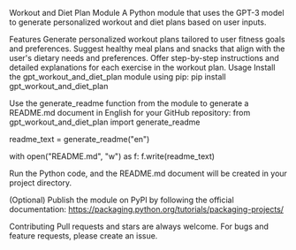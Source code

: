Workout and Diet Plan Module
A Python module that uses the GPT-3 model to generate personalized workout and diet plans based on user inputs.

Features
Generate personalized workout plans tailored to user fitness goals and preferences.
Suggest healthy meal plans and snacks that align with the user's dietary needs and preferences.
Offer step-by-step instructions and detailed explanations for each exercise in the workout plan.
Usage
Install the gpt_workout_and_diet_plan module using pip:
pip install gpt_workout_and_diet_plan

Use the generate_readme function from the module to generate a README.md document in English for your GitHub repository:
from gpt_workout_and_diet_plan import generate_readme

readme_text = generate_readme("en")

with open("README.md", "w") as f:
    f.write(readme_text)

Run the Python code, and the README.md document will be created in your project directory.

(Optional) Publish the module on PyPI by following the official documentation: https://packaging.python.org/tutorials/packaging-projects/

Contributing
Pull requests and stars are always welcome. For bugs and feature requests, please create an issue.

